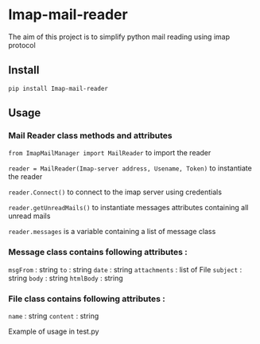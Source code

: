 # Imap-mail-reader
The aim of this project is to simplify python mail reading using imap protocol

## Install
`pip install Imap-mail-reader`

## Usage

### Mail Reader class methods and attributes
`from ImapMailManager import MailReader` to import the reader

`reader = MailReader(Imap-server address, Usename, Token)` to instantiate the reader

`reader.Connect()` to connect to the imap server using credentials

`reader.getUnreadMails()` to instantiate messages attributes containing all unread mails

`reader.messages` is a variable containing a list of message class

### Message class contains following attributes : 
`msgFrom` : string
`to` : string
`date` : string 
`attachments` : list of File 
`subject` : string 
`body` : string 
`htmlBody` : string 

### File class contains following attributes : 
`name` : string
`content` : string

Example of usage in test.py
